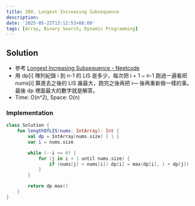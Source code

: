 ```yaml
---
title: 300. Longest Increasing Subsequence
description:
date: '2025-05-22T13:12:53+08:00'
tags: [Array, Binary Search, Dynamic Programming]
---
```


## Solution

- 參考 [Longest Increasing Subsequence - Neetcode](https://youtu.be/cjWnW0hdF1Y?si=OdGQz1rEHSzo5ui5)
- 用 dp[i] 陣列紀錄 i 到 n-1 的 LIS 是多少，每次把 i + 1 ~ n-1 跑過一遍看把 nums[i] 算進去之後的 LIS 誰最大，跑完之後再把 i— 後再重新做一樣的事。最後 dp 裡面最大的數字就是解答。
- Time: O(n^2), Space: O(n)

### Implementation

```kotlin
class Solution {
    fun lengthOfLIS(nums: IntArray): Int {
        val dp = IntArray(nums.size) { 1 }
        var i = nums.size

        while (--i >= 0) {
            for (j in i + 1 until nums.size) {
                if (nums[j] > nums[i]) dp[i] = max(dp[i], 1 + dp[j])
            }
        }

        return dp.max()
    }
}
```
